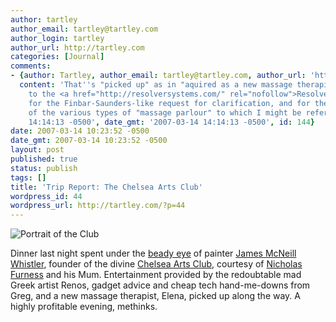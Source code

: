```yaml
---
author: tartley
author_email: tartley@tartley.com
author_login: tartley
author_url: http://tartley.com
categories: [Journal]
comments:
- {author: Tartley, author_email: tartley@tartley.com, author_url: 'http://tartley.com',
  content: 'That''s "picked up" as in "aquired as a new massage therapist". Thanks
    to the <a href="http://resolversystems.com/" rel="nofollow">Resolvereenies</a>
    for the Finbar-Saunders-like request for clarification, and for the ensuing discussion
    of the various types of "massage parlour" to which I might be referring.', date: '2007-03-14
    14:14:13 -0500', date_gmt: '2007-03-14 14:14:13 -0500', id: 144}
date: 2007-03-14 10:23:52 -0500
date_gmt: 2007-03-14 10:23:52 -0500
layout: post
published: true
status: publish
tags: []
title: 'Trip Report: The Chelsea Arts Club'
wordpress_id: 44
wordpress_url: http://tartley.com/?p=44
---
```


![Portrait of the
Club](http://tartley.com/wp-content/uploads/2007/03/theclub-2-3-lg.jpg)

Dinner last night spent under the [beady
eye](http://en.wikipedia.org/wiki/Image:Whistler-painter.jpg) of painter
[James McNeill
Whistler](http://en.wikipedia.org/wiki/James_McNeill_Whistler), founder
of the divine [Chelsea Arts Club](http://www.chelseaartsclub.com/),
courtesy of [Nicholas Furness](http://nixtasinks.nixta.com/) and his
Mum. Entertainment provided by the redoubtable mad Greek artist Renos,
gadget advice and cheap tech hand-me-downs from Greg, and a new massage
therapist, Elena, picked up along the way. A highly profitable evening,
methinks.
